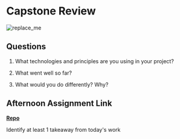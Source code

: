 # Capstone Review

![replace_me](https://codeworks.blob.core.windows.net/public/assets/img/illustrations/placeholder.svg)

## Questions

1. What technologies and principles are you using in your project?

2. What went well so far?

3. What would you do differently? Why?

## Afternoon Assignment Link

**[Repo](https://github.com/ksquaredcoding/<ASSIGNMENT_REPO>)**

Identify at least 1 takeaway from today's work
